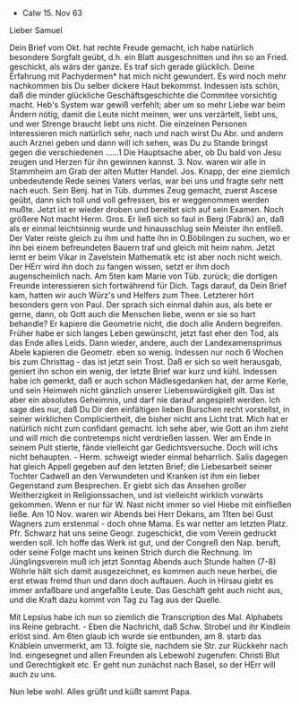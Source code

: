 + Calw 15. Nov 63

Lieber Samuel

Dein Brief vom Okt. hat rechte Freude gemacht, ich habe natürlich besondere Sorgfalt geübt, d.h. ein Blatt ausgeschnitten und ihn so an Fried. geschickt, als wärs der ganze. Es traf sich gerade glücklich. Deine Erfahrung mit Pachydermen* hat mich nicht gewundert. Es wird noch mehr nachkommen bis Du selber dickere Haut bekommst. Indessen ists schön, daß die minder glückliche Geschäftsgeschichte die Commitee vorsichtig macht. Heb's System war gewiß verfehlt; aber um so mehr Liebe war beim Ändern nötig, damit die Leute nicht meinen, wer uns verzärtelt, liebt uns, und wer Strenge braucht liebt uns nicht. Die einzelnen Personen interessieren mich natürlich sehr, nach und nach wirst Du Abr. und andern auch Arznei geben und dann will ich sehen, was Du zu Stande bringst gegen die verschiedenen ......1 Die Hauptsache aber, ob Du bald von Jesu zeugen und Herzen für ihn gewinnen kannst. 
3. Nov. waren wir alle in Stammheim am Grab der alten Mutter Handel. Jos. Knapp, der eine ziemlich unbedeutende Rede seines Vaters verlas, war bei uns und fragte sehr nett nach euch. Sein Benj. hat in Tüb. dummes Zeug gemacht, zuerst Ascese geübt, dann sich toll und voll gefressen, bis er weggenommen werden mußte. Jetzt ist er wieder droben und bereitet sich auf sein Examen. Noch größere Not macht Herm. Gros. Er ließ sich so faul in Berg (Fabrik) an, daß als er einmal leichtsinnig wurde und hinausschlug sein Meister ihn entließ. Der Vater reiste gleich zu ihm und hatte ihn in O.Böblingen zu suchen, wo er ihn bei einem befreundeten Bauern traf und gleich mit heim nahm. Jetzt lernt er beim Vikar in Zavelstein Mathematik etc ist aber noch nicht weich. Der HErr wird ihn doch zu fangen wissen, setzt er ihm doch augenscheinlich nach. Am 5ten kam Marie von Tüb. zurück; die dortigen Freunde interessieren sich fortwährend für Dich. Tags darauf, da Dein Brief kam, hatten wir auch Würz's und Helfers zum Thee. Letzterer hört besonders gern von Paul. Der sprach sich einmal dahin aus, als bete er gerne, dann, ob Gott auch die Menschen liebe, wenn er sie so hart behandle? Er kapiere die Geometrie nicht, die doch alle Andern begreifen. Früher habe er sich langes Leben gewünscht, jetzt fast eher den Tod, als das Ende alles Leids. Dann wieder, andere, auch der Landexamensprimus Abele kapieren die Geometr. eben so wenig. Indessen nur noch 6 Wochen bis zum Christtag - das ist jetzt sein Trost. Daß er sich so weit herausgab, geniert ihn schon ein wenig, der letzte Brief war kurz und kühl. Indessen habe ich gemerkt, daß er auch schon Mädlesgedanken hat, der arme Kerle, und sein Heimweh nicht gänzlich unserer Liebenswürdigkeit gilt. Das ist aber ein absolutes Geheimnis, und darf nie darauf angespielt werden. Ich sage dies nur, daß Du Dir den einfältigen lieben Burschen recht vorstellst, in seiner wirklichen Compliciertheit, die bisher nicht ans Licht trat. Mich hat er natürlich nicht zum confidant gemacht. Ich sehe aber, wie Gott an ihm zieht und will mich die contretemps nicht verdrießen lassen. Wer am Ende in seinem Pult stierte, fände vielleicht gar Gedichtsversuche. Doch will ichs nicht behaupten. - Herm. schweigt wieder einmal beharrlich. Salis dagegen hat gleich Appell gegeben auf den letzten Brief; die Liebesarbeit seiner Tochter Cadwell an den Verwundeten und Kranken ist ihm ein lieber Gegenstand zum Besprechen. Er giebt sich das Ansehen großer Weitherzigkeit in Religionssachen, und ist vielleicht wirklich vorwärts gekommen. Wenn er nur für W. Nast nicht immer so viel Hiebe mit einfließen ließe. Am 10 Nov. waren wir Abends bei Herr Dekans, am 11ten bei Gust Wagners zum erstenmal - doch ohne Mama. Es war netter am letzten Platz. Pfr. Schwarz hat uns seine Geogr. zugeschickt, die vom Verein gedruckt werden soll. Ich hoffe das Werk ist gut, und der Congreß den Nap. beruft, oder seine Folge macht uns keinen Strich durch die Rechnung. Im Jünglingsverein muß ich jetzt Sonntag Abends auch Stunde halten (7-8) Wöhrle hält sich damit ausgezeichnet, es kommen auch neue herbei, die erst etwas fremd thun und dann doch auftauen. Auch in Hirsau giebt es immer anfaßbare und angefaßte Leute. Das Geschäft geht auch nicht aus, und die Kraft dazu kommt von Tag zu Tag aus der Quelle.

Mit Lepsius habe ich nun so ziemlich die Transcription des Mal. Alphabets ins Reine gebracht. - Eben die Nachricht, daß Schw. Strobel und ihr Kindlein erlöst sind. Am 6ten glaub ich wurde sie entbunden, am 8. starb das Knäblein unvermerkt, am 13. folgte sie, nachdem sie Str. zur Rückkehr nach Ind. eingesegnet und allen Freunden als Lebewohl zugerufen: Christi Blut und Gerechtigkeit etc. Er geht nun zunächst nach Basel, so der HErr will auch zu uns.

Nun lebe wohl. Alles grüßt und küßt sammt
 Papa.
